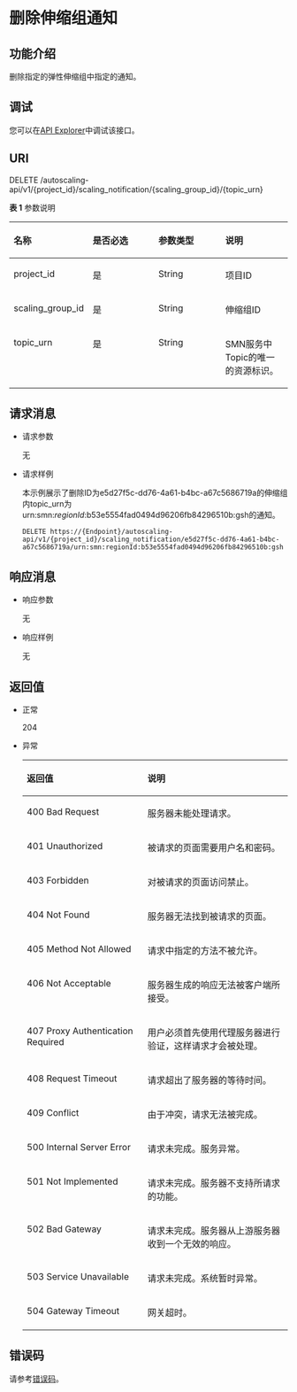 # 删除伸缩组通知<a name="as_06_0803"></a>

## 功能介绍<a name="section27863937"></a>

删除指定的弹性伸缩组中指定的通知。

## 调试<a name="section948154693415"></a>

您可以在[API Explorer](https://apiexplorer.developer.huaweicloud.com/apiexplorer/doc?product=AS&api=DeleteScalingNotification)中调试该接口。

## URI<a name="section49448848"></a>

DELETE /autoscaling-api/v1/\{project\_id\}/scaling\_notification/\{scaling\_group\_id\}/\{topic\_urn\}

**表 1**  参数说明

<a name="table59952436"></a>
<table><thead align="left"><tr id="row38679683"><th class="cellrowborder" valign="top" width="25%" id="mcps1.2.5.1.1"><p id="p46046605"><a name="p46046605"></a><a name="p46046605"></a>名称</p>
</th>
<th class="cellrowborder" valign="top" width="25%" id="mcps1.2.5.1.2"><p id="p38787544"><a name="p38787544"></a><a name="p38787544"></a>是否必选</p>
</th>
<th class="cellrowborder" valign="top" width="25%" id="mcps1.2.5.1.3"><p id="p54783372"><a name="p54783372"></a><a name="p54783372"></a>参数类型</p>
</th>
<th class="cellrowborder" valign="top" width="25%" id="mcps1.2.5.1.4"><p id="p8268111"><a name="p8268111"></a><a name="p8268111"></a>说明</p>
</th>
</tr>
</thead>
<tbody><tr id="row65737292"><td class="cellrowborder" valign="top" width="25%" headers="mcps1.2.5.1.1 "><p id="p23120425"><a name="p23120425"></a><a name="p23120425"></a>project_id</p>
</td>
<td class="cellrowborder" valign="top" width="25%" headers="mcps1.2.5.1.2 "><p id="p60815118"><a name="p60815118"></a><a name="p60815118"></a>是</p>
</td>
<td class="cellrowborder" valign="top" width="25%" headers="mcps1.2.5.1.3 "><p id="p27077540"><a name="p27077540"></a><a name="p27077540"></a>String</p>
</td>
<td class="cellrowborder" valign="top" width="25%" headers="mcps1.2.5.1.4 "><p id="p36520930"><a name="p36520930"></a><a name="p36520930"></a>项目ID</p>
</td>
</tr>
<tr id="row9521066"><td class="cellrowborder" valign="top" width="25%" headers="mcps1.2.5.1.1 "><p id="p33008913"><a name="p33008913"></a><a name="p33008913"></a>scaling_group_id</p>
</td>
<td class="cellrowborder" valign="top" width="25%" headers="mcps1.2.5.1.2 "><p id="p56476259"><a name="p56476259"></a><a name="p56476259"></a>是</p>
</td>
<td class="cellrowborder" valign="top" width="25%" headers="mcps1.2.5.1.3 "><p id="p11174282"><a name="p11174282"></a><a name="p11174282"></a>String</p>
</td>
<td class="cellrowborder" valign="top" width="25%" headers="mcps1.2.5.1.4 "><p id="p32701678"><a name="p32701678"></a><a name="p32701678"></a>伸缩组ID</p>
</td>
</tr>
<tr id="row15629277192610"><td class="cellrowborder" valign="top" width="25%" headers="mcps1.2.5.1.1 "><p id="p58011952192610"><a name="p58011952192610"></a><a name="p58011952192610"></a>topic_urn</p>
</td>
<td class="cellrowborder" valign="top" width="25%" headers="mcps1.2.5.1.2 "><p id="p1347651192610"><a name="p1347651192610"></a><a name="p1347651192610"></a>是</p>
</td>
<td class="cellrowborder" valign="top" width="25%" headers="mcps1.2.5.1.3 "><p id="p42050878192610"><a name="p42050878192610"></a><a name="p42050878192610"></a>String</p>
</td>
<td class="cellrowborder" valign="top" width="25%" headers="mcps1.2.5.1.4 "><p id="p50677962192610"><a name="p50677962192610"></a><a name="p50677962192610"></a>SMN服务中Topic的唯一的资源标识。</p>
</td>
</tr>
</tbody>
</table>

## 请求消息<a name="section42386454"></a>

-   请求参数

    无

-   请求样例

    本示例展示了删除ID为e5d27f5c-dd76-4a61-b4bc-a67c5686719a的伸缩组内topic\_urn为urn:smn:_regionId_:b53e5554fad0494d96206fb84296510b:gsh的通知。

    ```
    DELETE https://{Endpoint}/autoscaling-api/v1/{project_id}/scaling_notification/e5d27f5c-dd76-4a61-b4bc-a67c5686719a/urn:smn:regionId:b53e5554fad0494d96206fb84296510b:gsh
    ```


## 响应消息<a name="section45933772"></a>

-   响应参数

    无

-   响应样例

    无


## 返回值<a name="section10750772"></a>

-   正常

    204

-   异常

    <a name="table3623379"></a>
    <table><thead align="left"><tr id="row13858403"><th class="cellrowborder" valign="top" width="45.49%" id="mcps1.1.3.1.1"><p id="p48788849"><a name="p48788849"></a><a name="p48788849"></a>返回值</p>
    </th>
    <th class="cellrowborder" valign="top" width="54.510000000000005%" id="mcps1.1.3.1.2"><p id="p59582700"><a name="p59582700"></a><a name="p59582700"></a>说明</p>
    </th>
    </tr>
    </thead>
    <tbody><tr id="row61469371"><td class="cellrowborder" valign="top" width="45.49%" headers="mcps1.1.3.1.1 "><p id="p12963143"><a name="p12963143"></a><a name="p12963143"></a>400 Bad Request</p>
    </td>
    <td class="cellrowborder" valign="top" width="54.510000000000005%" headers="mcps1.1.3.1.2 "><p id="p43381623"><a name="p43381623"></a><a name="p43381623"></a>服务器未能处理请求。</p>
    </td>
    </tr>
    <tr id="row54890288"><td class="cellrowborder" valign="top" width="45.49%" headers="mcps1.1.3.1.1 "><p id="p16928338"><a name="p16928338"></a><a name="p16928338"></a>401 Unauthorized</p>
    </td>
    <td class="cellrowborder" valign="top" width="54.510000000000005%" headers="mcps1.1.3.1.2 "><p id="p29018124"><a name="p29018124"></a><a name="p29018124"></a>被请求的页面需要用户名和密码。</p>
    </td>
    </tr>
    <tr id="row59836530"><td class="cellrowborder" valign="top" width="45.49%" headers="mcps1.1.3.1.1 "><p id="p14920772"><a name="p14920772"></a><a name="p14920772"></a>403 Forbidden</p>
    </td>
    <td class="cellrowborder" valign="top" width="54.510000000000005%" headers="mcps1.1.3.1.2 "><p id="p623043"><a name="p623043"></a><a name="p623043"></a>对被请求的页面访问禁止。</p>
    </td>
    </tr>
    <tr id="row5607390"><td class="cellrowborder" valign="top" width="45.49%" headers="mcps1.1.3.1.1 "><p id="p51545483"><a name="p51545483"></a><a name="p51545483"></a>404 Not Found</p>
    </td>
    <td class="cellrowborder" valign="top" width="54.510000000000005%" headers="mcps1.1.3.1.2 "><p id="p14434584"><a name="p14434584"></a><a name="p14434584"></a>服务器无法找到被请求的页面。</p>
    </td>
    </tr>
    <tr id="row62802394"><td class="cellrowborder" valign="top" width="45.49%" headers="mcps1.1.3.1.1 "><p id="p53829147"><a name="p53829147"></a><a name="p53829147"></a>405 Method Not Allowed</p>
    </td>
    <td class="cellrowborder" valign="top" width="54.510000000000005%" headers="mcps1.1.3.1.2 "><p id="p65193616"><a name="p65193616"></a><a name="p65193616"></a>请求中指定的方法不被允许。</p>
    </td>
    </tr>
    <tr id="row49871633"><td class="cellrowborder" valign="top" width="45.49%" headers="mcps1.1.3.1.1 "><p id="p13070512"><a name="p13070512"></a><a name="p13070512"></a>406 Not Acceptable</p>
    </td>
    <td class="cellrowborder" valign="top" width="54.510000000000005%" headers="mcps1.1.3.1.2 "><p id="p52078584"><a name="p52078584"></a><a name="p52078584"></a>服务器生成的响应无法被客户端所接受。</p>
    </td>
    </tr>
    <tr id="row66054074"><td class="cellrowborder" valign="top" width="45.49%" headers="mcps1.1.3.1.1 "><p id="p48779793"><a name="p48779793"></a><a name="p48779793"></a>407 Proxy Authentication Required</p>
    </td>
    <td class="cellrowborder" valign="top" width="54.510000000000005%" headers="mcps1.1.3.1.2 "><p id="p58849189"><a name="p58849189"></a><a name="p58849189"></a>用户必须首先使用代理服务器进行验证，这样请求才会被处理。</p>
    </td>
    </tr>
    <tr id="row59880657"><td class="cellrowborder" valign="top" width="45.49%" headers="mcps1.1.3.1.1 "><p id="p18495050"><a name="p18495050"></a><a name="p18495050"></a>408 Request Timeout</p>
    </td>
    <td class="cellrowborder" valign="top" width="54.510000000000005%" headers="mcps1.1.3.1.2 "><p id="p21704116"><a name="p21704116"></a><a name="p21704116"></a>请求超出了服务器的等待时间。</p>
    </td>
    </tr>
    <tr id="row61119323"><td class="cellrowborder" valign="top" width="45.49%" headers="mcps1.1.3.1.1 "><p id="p51718129"><a name="p51718129"></a><a name="p51718129"></a>409 Conflict</p>
    </td>
    <td class="cellrowborder" valign="top" width="54.510000000000005%" headers="mcps1.1.3.1.2 "><p id="p28418891"><a name="p28418891"></a><a name="p28418891"></a>由于冲突，请求无法被完成。</p>
    </td>
    </tr>
    <tr id="row54443429"><td class="cellrowborder" valign="top" width="45.49%" headers="mcps1.1.3.1.1 "><p id="p47841633"><a name="p47841633"></a><a name="p47841633"></a>500 Internal Server Error</p>
    </td>
    <td class="cellrowborder" valign="top" width="54.510000000000005%" headers="mcps1.1.3.1.2 "><p id="p49967061"><a name="p49967061"></a><a name="p49967061"></a>请求未完成。服务异常。</p>
    </td>
    </tr>
    <tr id="row47050372"><td class="cellrowborder" valign="top" width="45.49%" headers="mcps1.1.3.1.1 "><p id="p52983808"><a name="p52983808"></a><a name="p52983808"></a>501 Not Implemented</p>
    </td>
    <td class="cellrowborder" valign="top" width="54.510000000000005%" headers="mcps1.1.3.1.2 "><p id="p63830089"><a name="p63830089"></a><a name="p63830089"></a>请求未完成。服务器不支持所请求的功能。</p>
    </td>
    </tr>
    <tr id="row37599894"><td class="cellrowborder" valign="top" width="45.49%" headers="mcps1.1.3.1.1 "><p id="p25692540"><a name="p25692540"></a><a name="p25692540"></a>502 Bad Gateway</p>
    </td>
    <td class="cellrowborder" valign="top" width="54.510000000000005%" headers="mcps1.1.3.1.2 "><p id="p720995"><a name="p720995"></a><a name="p720995"></a>请求未完成。服务器从上游服务器收到一个无效的响应。</p>
    </td>
    </tr>
    <tr id="row6488958"><td class="cellrowborder" valign="top" width="45.49%" headers="mcps1.1.3.1.1 "><p id="p55843593"><a name="p55843593"></a><a name="p55843593"></a>503 Service Unavailable</p>
    </td>
    <td class="cellrowborder" valign="top" width="54.510000000000005%" headers="mcps1.1.3.1.2 "><p id="p27037160"><a name="p27037160"></a><a name="p27037160"></a>请求未完成。系统暂时异常。</p>
    </td>
    </tr>
    <tr id="row42007851"><td class="cellrowborder" valign="top" width="45.49%" headers="mcps1.1.3.1.1 "><p id="p47192740"><a name="p47192740"></a><a name="p47192740"></a>504 Gateway Timeout</p>
    </td>
    <td class="cellrowborder" valign="top" width="54.510000000000005%" headers="mcps1.1.3.1.2 "><p id="p64515557"><a name="p64515557"></a><a name="p64515557"></a>网关超时。</p>
    </td>
    </tr>
    </tbody>
    </table>


## 错误码<a name="section17669131616110"></a>

请参考[错误码](错误码.md)。

